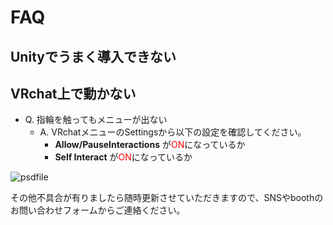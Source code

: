 # FAQ

## Unityでうまく導入できない

## VRchat上で動かない

- Q. 指輪を触ってもメニューが出ない
  - A. VRchatメニューのSettingsから以下の設定を確認してください。
    - **Allow/PauseInteractions** が<font color='Red'>ON</font>になっているか
    - **Self Interact** が<font color='Red'>ON</font>になっているか

![psdfile](@site/static/img/UIsetImg/allow.png)

その他不具合が有りましたら随時更新させていただきますので、SNSやboothのお問い合わせフォームからご連絡ください。